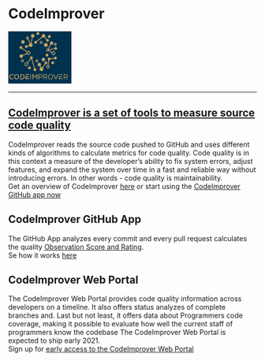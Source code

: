 # CodeImprover
![CodeImprover Logo](./Images/CodeImprover-small-logo-title.png) 
___
## [CodeImprover is a set of tools to measure source code quality]( https://codeimprover.com)

CodeImprover reads the source code pushed to GitHub and uses different kinds of algorithms to calculate metrics for code quality. Code quality is in this context a measure of the developer’s ability to fix system errors, adjust features, and expand the system over time in a fast and reliable way without introducing errors. In other words - code quality is maintainability.  
Get an overview of CodeImprover [here](https://codeimprover.com/how-it-works-illustrated) or start using the [CodeImprover GitHub app now](https://github.com/apps/codeimprover)

## CodeImprover GitHub App
The GitHub App analyzes every commit and every pull request calculates the quality [Observation Score and Rating](https://codeimprover.com/key-concept-observation-scores-ratings).  
Se how it works [here](https://codeimprover.com/how-it-works-toc) 


## CodeImprover Web Portal
The CodeImprover Web Portal provides code quality information across developers on a timeline. It also offers status analyzes of complete branches and. 
Last but not least, it offers data about Programmers code coverage, making it possible to evaluate how well the current staff of programmers know the codebase
The CodeImprover Web Portal is expected to ship early 2021.   
Sign up for [early access to the CodeImprover Web Portal](https://codeimprover.com/get-started-with-the-codeimprover-web-portal)

 


